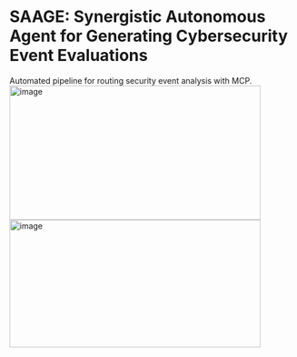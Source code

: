 # SAAGE: Synergistic Autonomous Agent for Generating Cybersecurity Event Evaluations
Automated pipeline for routing security event analysis with MCP.
<img width="442" height="236" alt="image" src="https://github.com/user-attachments/assets/c865e1d9-8ae6-4648-af02-bd4d21984742" />
<img width="442" height="224" alt="image" src="https://github.com/user-attachments/assets/d0189e0f-3f19-410d-8986-f36adf65a47c" />
